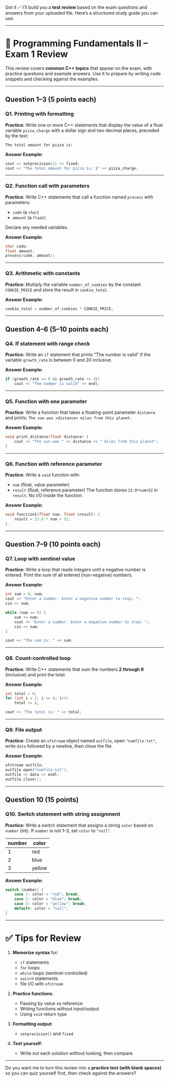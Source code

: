 Got it ✅ I’ll build you a **test review** based on the exam questions and answers from your uploaded file. Here’s a structured study guide you can use:

---

# 📘 Programming Fundamentals II – Exam 1 Review

This review covers **common C++ topics** that appear on the exam, with practice questions and example answers. Use it to prepare by writing code snippets and checking against the examples.

---

## Question 1–3 (5 points each)

### Q1. Printing with formatting

**Practice:**
Write one or more C++ statements that display the value of a float variable `pizza_charge` with a dollar sign and two decimal places, preceded by the text:

`The total amount for pizza is:`

**Answer Example:**

```cpp
cout << setprecision(2) << fixed;
cout << "The total amount for pizza is: $" << pizza_charge;
```

---

### Q2. Function call with parameters

**Practice:**
Write C++ statements that call a function named `process` with parameters:

* `code` (a `char`)
* `amount` (a `float`)

Declare any needed variables.

**Answer Example:**

```cpp
char code;
float amount;
process(code, amount);
```

---

### Q3. Arithmetic with constants

**Practice:**
Multiply the variable `number_of_cookies` by the constant `COOKIE_PRICE` and store the result in `cookie_total`.

**Answer Example:**

```cpp
cookie_total = number_of_cookies * COOKIE_PRICE;
```

---

## Question 4–6 (5–10 points each)

### Q4. If statement with range check

**Practice:**
Write an `if` statement that prints “The number is valid” if the variable `growth_rate` is between 0 and 20 inclusive.

**Answer Example:**

```cpp
if (growth_rate >= 0 && growth_rate <= 20)
    cout << "The number is valid" << endl;
```

---

### Q5. Function with one parameter

**Practice:**
Write a function that takes a floating-point parameter `distance` and prints:
`The sun was <distance> miles from this planet.`

**Answer Example:**

```cpp
void print_distance(float distance) {
    cout << "The sun was " << distance << " miles from this planet";
}
```

---

### Q6. Function with reference parameter

**Practice:**
Write a `void` function with:

* `num` (float, value parameter)
* `result` (float, reference parameter)
  The function stores `23.0*num+52` in `result`.
  No I/O inside the function.

**Answer Example:**

```cpp
void function1(float num, float &result) {
    result = 23.0 * num + 52;
}
```

---

## Question 7–9 (10 points each)

### Q7. Loop with sentinel value

**Practice:**
Write a loop that reads integers until a negative number is entered. Print the sum of all entered (non-negative) numbers.

**Answer Example:**

```cpp
int sum = 0, num;
cout << "Enter a number. Enter a negative number to stop: ";
cin >> num;

while (num >= 0) {
    sum += num;
    cout << "Enter a number. Enter a negative number to stop: ";
    cin >> num;
}

cout << "The sum is: " << sum;
```

---

### Q8. Count-controlled loop

**Practice:**
Write C++ statements that sum the numbers **2 through 8** (inclusive) and print the total.

**Answer Example:**

```cpp
int total = 0;
for (int i = 2; i <= 8; i++)
    total += i;

cout << "The total is: " << total;
```

---

### Q9. File output

**Practice:**
Create an `ofstream` object named `outfile`, open `"numfile.txt"`, write `data` followed by a newline, then close the file.

**Answer Example:**

```cpp
ofstream outfile;
outfile.open("numfile.txt");
outfile << data << endl;
outfile.close();
```

---

## Question 10 (15 points)

### Q10. Switch statement with string assignment

**Practice:**
Write a switch statement that assigns a string `color` based on `number` (int). If `number` is not 1–3, set `color` to `"null"`.

| number | color  |
| ------ | ------ |
| 1      | red    |
| 2      | blue   |
| 3      | yellow |

**Answer Example:**

```cpp
switch (number) {
    case 1: color = "red"; break;
    case 2: color = "blue"; break;
    case 3: color = "yellow"; break;
    default: color = "null";
}
```

---

# ✅ Tips for Review

1. **Memorize syntax** for:

    * `if` statements
    * `for` loops
    * `while` loops (sentinel-controlled)
    * `switch` statements
    * file I/O with `ofstream`

2. **Practice functions**:

    * Passing by value vs reference
    * Writing functions without input/output
    * Using `void` return type

3. **Formatting output**:

    * `setprecision()` and `fixed`

4. **Test yourself**:

    * Write out each solution without looking, then compare.

---

Do you want me to turn this review into a **practice test (with blank spaces)** so you can quiz yourself first, then check against the answers?
